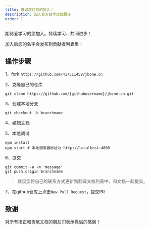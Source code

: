 ```yaml
---
title: 真诚欢迎您的加入！
description: 加入官方技术文档翻译
order: 1
---
```


期待爱学习的您加入。持续学习、共同进步！

加入后您的名字会发布到贡献者列表里！

## 操作步骤

1、fork `https://github.com/417511458/jbone.cn`

2、克隆自己的仓库

```shell script
git clone https://github.com/{githubusername}/jbone.cn.git
```

3、创建本地分支

```shell script
git checkout -b branchname
```

4、编辑文档

5、本地调试

```shell script
npm install
npm start # 本地服务器地址为 http://localhost:4000
```

6、提交
```shell script
git commit -a -m 'message'
git push origin branchname
```
>建议您将自己的联系方式更新到翻译文档列表中，和文档一起提交。

7、在github仓库上点击`New Pull Request`，提交PR

## 致谢

对所有指正和贡献文档的朋友们表示真诚的感谢！
